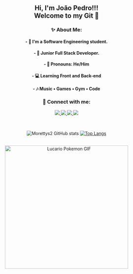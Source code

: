 <div align="center">
  <h2>
    Hi, I'm João Pedro!!!<br/>
    Welcome to my Git 🚀
  </h2>
  
  ### ✨ About Me:
  <h4>- 🤠 I'm a Software Engineering student.</h4>
  <h4>- 🤖 Junior Full Stack Developer.</h4>
  <h4>- 👾 Pronouns: He/Him</h4>
  <h4>- 💻 Learning Front and Back-end</h4>
  <h4>- 🎶 Music • Games • Gym • Code</h4>

  ### 📧 Connect with me:

  <a href="mailto:m0rettyy20@gmail.com">
    <img src="https://img.shields.io/badge/Gmail-D14836?style=for-the-badge&logo=gmail&logoColor=white" target="_blank" />
  </a>

  <a href="https://www.linkedin.com/in/jo%C3%A3o-pedro-do-prado-moretti-891083227/" alt="Linkedin">
    <img src="https://img.shields.io/badge/LinkedIn-0077B5?style=for-the-badge&logo=linkedin&logoColor=white" />
  </a>

  <a href="https://www.youtube.com/@Morettyrs" alt="Youtube">
    <img src="https://img.shields.io/badge/YouTube-FF0000?style=for-the-badge&logo=youtube&logoColor=white" />
  </a>

  <a href="https://www.instagram.com/joao.moretti_/" alt="Instagram">
    <img src="https://img.shields.io/badge/Instagram-E4405F?style=for-the-badge&logo=instagram&logoColor=white" />
  </a>

  <br><br>
  ![Morettys2 GitHub stats](https://github-readme-stats.vercel.app/api?username=Morettys2&show_icons=true&theme=tokyonight)
  [![Top Langs](https://github-readme-stats.vercel.app/api/top-langs/?username=Morettys2&layout=compact&theme=tokyonight&hide_border=true)](https://github.com/Morettys2/github-readme-stats)

  <br>
  <img src="https://media1.tenor.com/m/YTRwVLsSmcgAAAAd/lucario-pokemon.gif" min-width="400px" max-width="400px" width="400px" alt="Lucario Pokemon GIF">
</div>
